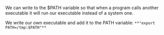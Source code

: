 We can write to the \$PATH variable so that when a program calls another executable it will run our executable instead of a system one.

We write our own executable and add it to the PATH variable:
```**"export PATH=/tmp:$PATH"**```